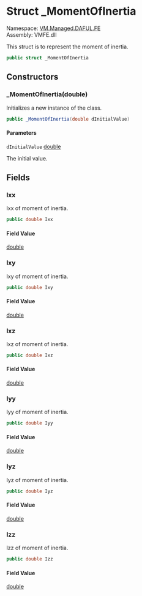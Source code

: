 # Struct \_MomentOfInertia

Namespace: [VM.Managed.DAFUL.FE](VM.Managed.DAFUL.FE.md)  
Assembly: VMFE.dll  

This struct is to represent the moment of inertia.

```csharp
public struct _MomentOfInertia
```

## Constructors

### \_MomentOfInertia\(double\)

Initializes a new instance of the <xref href="VM.Managed.DAFUL.FE._MomentOfInertia" data-throw-if-not-resolved="false"></xref> class.

```csharp
public _MomentOfInertia(double dInitialValue)
```

#### Parameters

`dInitialValue` [double](https://learn.microsoft.com/dotnet/api/system.double)

The initial value.

## Fields

### Ixx

Ixx of moment of inertia.

```csharp
public double Ixx
```

#### Field Value

 [double](https://learn.microsoft.com/dotnet/api/system.double)

### Ixy

Ixy of moment of inertia.

```csharp
public double Ixy
```

#### Field Value

 [double](https://learn.microsoft.com/dotnet/api/system.double)

### Ixz

Ixz of moment of inertia.

```csharp
public double Ixz
```

#### Field Value

 [double](https://learn.microsoft.com/dotnet/api/system.double)

### Iyy

Iyy of moment of inertia.

```csharp
public double Iyy
```

#### Field Value

 [double](https://learn.microsoft.com/dotnet/api/system.double)

### Iyz

Iyz of moment of inertia.

```csharp
public double Iyz
```

#### Field Value

 [double](https://learn.microsoft.com/dotnet/api/system.double)

### Izz

Izz of moment of inertia.

```csharp
public double Izz
```

#### Field Value

 [double](https://learn.microsoft.com/dotnet/api/system.double)


